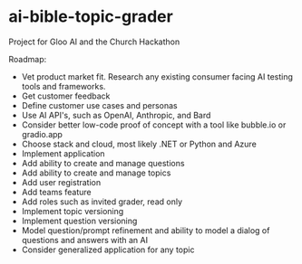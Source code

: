 # ai-bible-topic-grader
Project for Gloo AI and the Church Hackathon

Roadmap:

- Vet product market fit. Research any existing consumer facing AI testing tools and frameworks.
- Get customer feedback
- Define customer use cases and personas
- Use AI API's, such as OpenAI, Anthropic, and Bard
- Consider better low-code proof of concept with a tool like bubble.io or gradio.app
- Choose stack and cloud, most likely .NET or Python and Azure
- Implement application
- Add ability to create and manage questions
- Add ability to create and manage topics
- Add user registration
- Add teams feature
- Add roles such as invited grader, read only
- Implement topic versioning
- Implement question versioning
- Model question/prompt refinement and ability to model a dialog of questions and answers with an AI
- Consider generalized application for any topic
